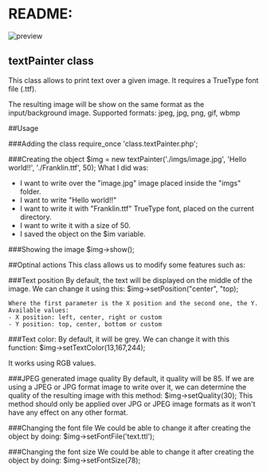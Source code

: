 README:
=========
![preview](https://github.com/alvarotrigo/PHP-Backend/blob/master/textPainter/textPainter.jpg?raw=true)

textPainter class
-------------------------------------------
This class allows to print text over a given image.
It requires a TrueType font file (.ttf).
 
The resulting image will be show on the same format as the input/background image. 
Supported formats: jpeg, jpg, png, gif, wbmp

##Usage

###Adding the class
	require_once 'class.textPainter.php';

###Creating the object
	$img = new textPainter('./imgs/image.jpg', 'Hello world!!', './Franklin.ttf', 50);
What I did was:
- I want to write over the "image.jpg" image placed inside the "imgs" folder.
- I want to write "Hello world!!"
- I want to write it with "Franklin.ttf" TrueType font, placed on the current directory.
- I want to write it with a size of 50.
- I saved the object on the $im variable.

###Showing the image
	$img->show();
	
##Optinal actions
This class allows us to modify some features such as:

###Text position
By default, the text will be displayed on the middle of the image.
We can change it using this:
	$img->setPosition("center", "top);
	
	Where the first parameter is the X position and the second one, the Y.
	Available values:
	- X position: left, center, right or custom 
    - Y position: top, center, bottom or custom

###Text color:
By default, it will be grey.
We can change it with this function:
	$img->setTextColor(13,167,244);
	
It works using RGB values.

###JPEG generated image quality
By default, it quality will be 85.
If we are using a JPEG or JPG format image to write over it, we can determine the quality of the resulting image with this method:
	$img->setQuality(30);
This method should only be applied over JPG or JPEG image formats as it won't have any effect on any other format.

###Changing the font file
We could be able to change it after creating the object by doing:
	$img->setFontFile('text.ttl');
	
###Changing the font size
We could be able to change it after creating the object by doing:
	$img->setFontSize(78);